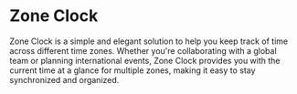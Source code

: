 # Zone Clock

Zone Clock is a simple and elegant solution to help you keep track of time across different time zones. Whether you're collaborating with a global team or planning international events, Zone Clock provides you with the current time at a glance for multiple zones, making it easy to stay synchronized and organized.
